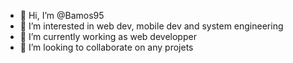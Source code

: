 - 👋 Hi, I’m @Bamos95
- 👀 I’m interested in web dev, mobile dev and system engineering
- 🌱 I’m currently working as web developper
- 💞️ I’m looking to collaborate on any projets


<!---
Bamos95/Bamos95 is a ✨ special ✨ repository because its `README.md` (this file) appears on your GitHub profile.
You can click the Preview link to take a look at your changes.
--->
